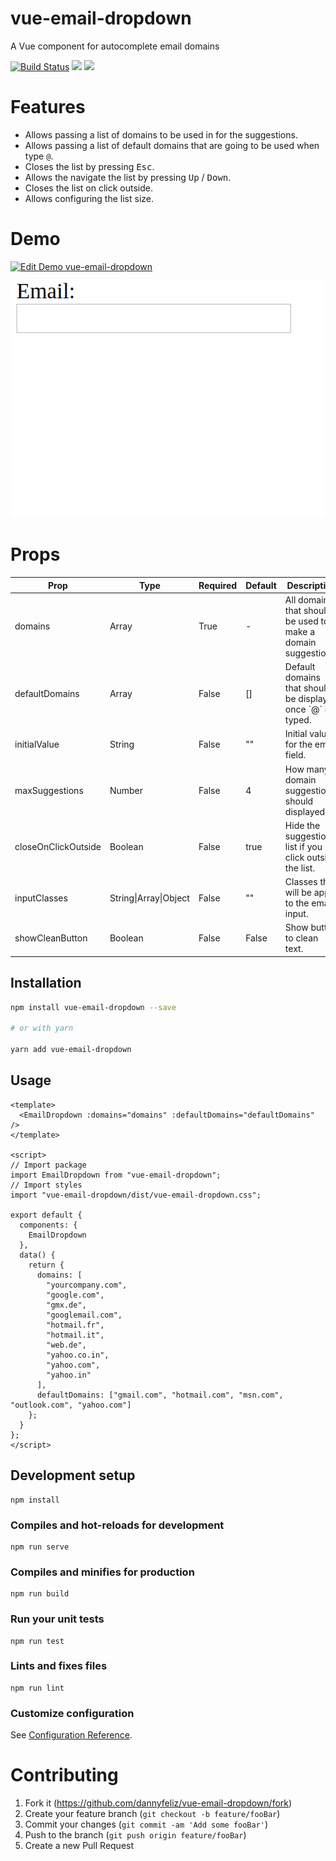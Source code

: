# vue-email-dropdown

A Vue component for autocomplete email domains

[![Build Status](https://travis-ci.org/DannyFeliz/vue-email-dropdown.svg?branch=master)](https://travis-ci.org/DannyFeliz/vue-email-dropdown)
[<img src="https://img.shields.io/npm/dt/vue-email-dropdown.svg">](https://www.npmjs.com/package/vue-email-dropdown)
[<img src="https://img.shields.io/npm/v/vue-email-dropdown.svg">](https://www.npmjs.com/package/vue-email-dropdown)

# Features
- Allows passing a list of domains to be used in for the suggestions.
- Allows passing a list of default domains that are going to be used when type `@`.
- Closes the list by pressing <kbd>Esc</kbd>.
- Allows the navigate the list by pressing <kbd>Up</kbd> / <kbd>Down</kbd>.
- Closes the list on click outside.
- Allows configuring the list size.

# Demo

[![Edit Demo vue-email-dropdown](https://codesandbox.io/static/img/play-codesandbox.svg)](https://codesandbox.io/s/vue-template-lrkul?fontsize=14)

![Demo](https://raw.githubusercontent.com/DannyFeliz/vue-email-dropdown/master/demo/demo-documentation.gif)

# Props

<table>
    <thead>
    <tr>
        <th>Prop</th>
        <th>Type</th>
        <th>Required</th>
        <th>Default</th>
        <th>Description</th>
    </tr>
    </thead>
    <tbody>
    <tr>
        <td>domains</td>
        <td>Array</td>
        <td>True</td>
        <td>-</td>
        <td>All domains that should be used to make a domain suggestions.</td>
    </tr>
    <tr>
        <td>defaultDomains</td>
        <td>Array</td>
        <td>False</td>
        <td>[]</td>
        <td>Default domains that should be displayed once `@` is typed.</td>
    </tr>
    <tr>
        <td>initialValue</td>
        <td>String</td>
        <td>False</td>
        <td>""</td>
        <td>Initial value for the email field.</td>
    </tr>
    <tr>
        <td>maxSuggestions</td>
        <td>Number</td>
        <td>False</td>
        <td>4</td>
        <td>How many domain suggestions should displayed.</td>
    </tr>
    <tr>
        <td>closeOnClickOutside</td>
        <td>Boolean</td>
        <td>False</td>
        <td>true</td>
        <td>Hide the suggestion list if you click outside the list.</td>
    </tr>
    <tr>
        <td>inputClasses</td>
        <td>String|Array|Object</td>
        <td>False</td>
        <td>""</td>
        <td>Classes that will be apply to the email input.</td>
    </tr>
        <tr>
        <td>showCleanButton</td>
        <td>Boolean</td>
        <td>False</td>
        <td>False</td>
        <td>Show button to clean text.</td>
    </tr>
    </tbody>
</table>

## Installation

```bash
npm install vue-email-dropdown --save

# or with yarn

yarn add vue-email-dropdown
```

## Usage

```vue
<template>
  <EmailDropdown :domains="domains" :defaultDomains="defaultDomains" />
</template>

<script>
// Import package
import EmailDropdown from "vue-email-dropdown";
// Import styles
import "vue-email-dropdown/dist/vue-email-dropdown.css";

export default {
  components: {
    EmailDropdown
  },
  data() {
    return {
      domains: [
        "yourcompany.com",
        "google.com",
        "gmx.de",
        "googlemail.com",
        "hotmail.fr",
        "hotmail.it",
        "web.de",
        "yahoo.co.in",
        "yahoo.com",
        "yahoo.in"
      ],
      defaultDomains: ["gmail.com", "hotmail.com", "msn.com", "outlook.com", "yahoo.com"]
    };
  }
};
</script>
```

## Development setup

```
npm install
```

### Compiles and hot-reloads for development

```
npm run serve
```

### Compiles and minifies for production

```
npm run build
```

### Run your unit tests

```
npm run test
```

### Lints and fixes files

```
npm run lint
```

### Customize configuration

See [Configuration Reference](https://cli.vuejs.org/config/).

# Contributing

1. Fork it (<https://github.com/dannyfeliz/vue-email-dropdown/fork>)
2. Create your feature branch (`git checkout -b feature/fooBar`)
3. Commit your changes (`git commit -am 'Add some fooBar'`)
4. Push to the branch (`git push origin feature/fooBar`)
5. Create a new Pull Request
